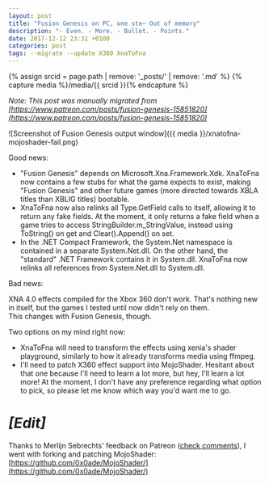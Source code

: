 ```yaml
---
layout: post
title: "Fusion Genesis on PC, one ste~ Out of memory"
description: "- Even. - More. - Bullet. - Points."
date: 2017-12-12 23:31 +0100
categories: post
tags: --migrate --update X360 XnaToFna
---
```

{% assign srcid = page.path | remove: '_posts/' | remove: '.md' %}
{% capture media %}/media/{{ srcid }}{% endcapture %}

*Note: This post was manually migrated from [https://www.patreon.com/posts/fusion-genesis-15851820](https://www.patreon.com/posts/fusion-genesis-15851820)*

![Screenshot of Fusion Genesis output window]({{ media }}/xnatofna-mojoshader-fail.png)

<!-- MORE -->

Good news:

- "Fusion Genesis" depends on Microsoft.Xna.Framework.Xdk. XnaToFna now contains a few stubs for what the game expects to exist, making "Fusion Genesis" and other future games (more directed towards XBLA titles than XBLIG titles) bootable.
- XnaToFna now also relinks all Type.GetField calls to itself, allowing it to return any fake fields. At the moment, it only returns a fake field when a game tries to access StringBuilder.m_StringValue, instead using ToString() on get and Clear().Append() on set.
- In the .NET Compact Framework, the System.Net namespace is contained in a separate System.Net.dll. On the other hand, the "standard" .NET Framework contains it in System.dll.
XnaToFna now relinks all references from System.Net.dll to System.dll.

Bad news:

XNA 4.0 effects compiled for the Xbox 360 don't work. That's nothing new in itself, but the games I tested until now didn't rely on them.  
This changes with Fusion Genesis, though.

Two options on my mind right now:

- XnaToFna will need to transform the effects using xenia's shader playground, similarly to how it already transforms media using ffmpeg. 
- I'll need to patch X360 effect support into MojoShader. Hesitant about that one because I'll need to learn a lot more, but hey, I'll learn a lot more!
At the moment, I don't have any preference regarding what option to pick, so please let me know which way you'd want me to go.

# _[Edit]_
Thanks to Merlijn Sebrechts' feedback on Patreon ([check comments](https://www.patreon.com/posts/fusion-genesis-15851820)), I went with forking and patching MojoShader: [https://github.com/0x0ade/MojoShader/](https://github.com/0x0ade/MojoShader/)
